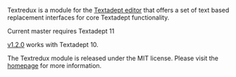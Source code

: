 Textredux is a module for the [Textadept editor](http://foicica.com/textadept/)
that offers a set of text based replacement interfaces for core Textadept
functionality.

Current master requires Textadept 11

[v1.2.0](https://github.com/rgieseke/textredux/releases/tag/v1.2.0) works with Textadept 10.

The Textredux module is released under the MIT license.
Please visit the [homepage](http://rgieseke.github.com/textredux/) for
more information.
